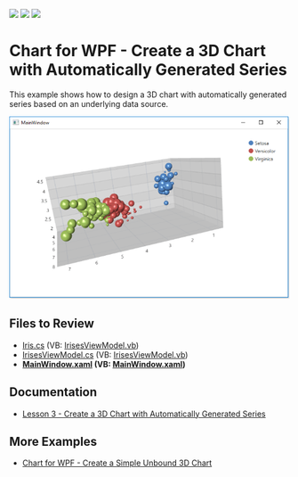 <!-- default badges list -->
![](https://img.shields.io/endpoint?url=https://codecentral.devexpress.com/api/v1/VersionRange/128568302/22.2.2%2B)
[![](https://img.shields.io/badge/Open_in_DevExpress_Support_Center-FF7200?style=flat-square&logo=DevExpress&logoColor=white)](https://supportcenter.devexpress.com/ticket/details/T465780)
[![](https://img.shields.io/badge/📖_How_to_use_DevExpress_Examples-e9f6fc?style=flat-square)](https://docs.devexpress.com/GeneralInformation/403183)
<!-- default badges end -->


# Chart for WPF - Create a 3D Chart with Automatically Generated Series

This example shows how to design a 3D chart with automatically generated series based on an underlying data source.

![chart](./images/chart.png)

## Files to Review

* [Iris.cs](./CS/Chart3D_Lesson3/Iris.cs) (VB: [IrisesViewModel.vb](./VB/Chart3D_Lesson3/IrisesViewModel.vb))
* [IrisesViewModel.cs](./CS/Chart3D_Lesson3/IrisesViewModel.cs) (VB: [IrisesViewModel.vb](./VB/Chart3D_Lesson3/IrisesViewModel.vb))
* **[MainWindow.xaml](./CS/Chart3D_Lesson3/MainWindow.xaml) (VB: [MainWindow.xaml](./VB/Chart3D_Lesson3/MainWindow.xaml))**

## Documentation 

* [Lesson 3 - Create a 3D Chart with Automatically Generated Series](https://docs.devexpress.com/WPF/117718/controls-and-libraries/charts-suite/chart3d-control/getting-started/lesson-3-create-a-3d-chart-with-automatically-generated-series)

## More Examples

* [Chart for WPF - Create a Simple Unbound 3D Chart](https://github.com/DevExpress-Examples/wpf-pivot-create-unbound-3d-chart)
